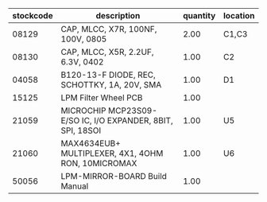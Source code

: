 |stockcode|description|quantity|location|
|---------|-----------|--------|--------|
|08129|CAP, MLCC, X7R, 100NF, 100V, 0805|2.00|C1,C3|
|08130|CAP, MLCC, X5R, 2.2UF, 6.3V, 0402|1.00|C2|
|04058|B120-13-F  DIODE, REC, SCHOTTKY, 1A, 20V, SMA|1.00|D1|
|15125|LPM Filter Wheel PCB|1.00||
|21059|MICROCHIP  MCP23S09-E/SO  IC, I/O EXPANDER, 8BIT, SPI, 18SOI|1.00|U5|
|21060|MAX4634EUB+  MULTIPLEXER, 4X1, 4OHM RON, 10MICROMAX|1.00|U6|
|50056|LPM-MIRROR-BOARD Build Manual|1.00||
